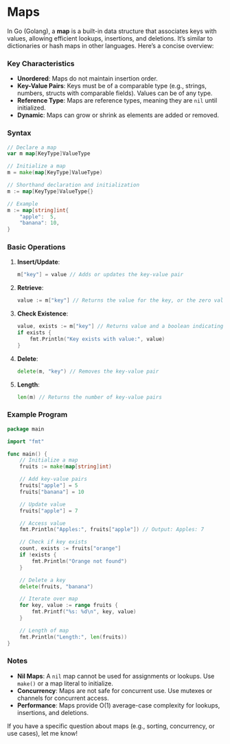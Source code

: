 # Maps

In Go (Golang), a **map** is a built-in data structure that associates keys with values, allowing efficient lookups, insertions, and deletions. It’s similar to dictionaries or hash maps in other languages. Here’s a concise overview:

### Key Characteristics
- **Unordered**: Maps do not maintain insertion order.
- **Key-Value Pairs**: Keys must be of a comparable type (e.g., strings, numbers, structs with comparable fields). Values can be of any type.
- **Reference Type**: Maps are reference types, meaning they are `nil` until initialized.
- **Dynamic**: Maps can grow or shrink as elements are added or removed.

### Syntax
```go
// Declare a map
var m map[KeyType]ValueType

// Initialize a map
m = make(map[KeyType]ValueType)

// Shorthand declaration and initialization
m := map[KeyType]ValueType{}

// Example
m := map[string]int{
    "apple":  5,
    "banana": 10,
}
```

### Basic Operations
1. **Insert/Update**:
   ```go
   m["key"] = value // Adds or updates the key-value pair
   ```

2. **Retrieve**:
   ```go
   value := m["key"] // Returns the value for the key, or the zero value if the key doesn’t exist
   ```

3. **Check Existence**:
   ```go
   value, exists := m["key"] // Returns value and a boolean indicating if the key exists
   if exists {
       fmt.Println("Key exists with value:", value)
   }
   ```

4. **Delete**:
   ```go
   delete(m, "key") // Removes the key-value pair
   ```

5. **Length**:
   ```go
   len(m) // Returns the number of key-value pairs
   ```

### Example Program
```go
package main

import "fmt"

func main() {
    // Initialize a map
    fruits := make(map[string]int)

    // Add key-value pairs
    fruits["apple"] = 5
    fruits["banana"] = 10

    // Update value
    fruits["apple"] = 7

    // Access value
    fmt.Println("Apples:", fruits["apple"]) // Output: Apples: 7

    // Check if key exists
    count, exists := fruits["orange"]
    if !exists {
        fmt.Println("Orange not found")
    }

    // Delete a key
    delete(fruits, "banana")

    // Iterate over map
    for key, value := range fruits {
        fmt.Printf("%s: %d\n", key, value)
    }

    // Length of map
    fmt.Println("Length:", len(fruits))
}
```

### Notes
- **Nil Maps**: A `nil` map cannot be used for assignments or lookups. Use `make()` or a map literal to initialize.
- **Concurrency**: Maps are not safe for concurrent use. Use mutexes or channels for concurrent access.
- **Performance**: Maps provide O(1) average-case complexity for lookups, insertions, and deletions.

If you have a specific question about maps (e.g., sorting, concurrency, or use cases), let me know!